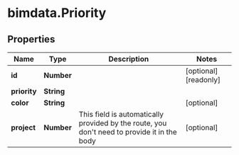 # bimdata.Priority

## Properties

Name | Type | Description | Notes
------------ | ------------- | ------------- | -------------
**id** | **Number** |  | [optional] [readonly] 
**priority** | **String** |  | 
**color** | **String** |  | [optional] 
**project** | **Number** | This field is automatically provided by the route, you don&#39;t need to provide it in the body | [optional] 


